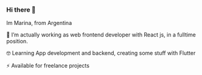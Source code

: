 ### Hi there 👋

Im Marina, from Argentina

 🌱 I’m actually working as web frontend developer with React js, in a fulltime position.
 
🤓 Learning App development and backend, creating some stuff with Flutter

⚡ Available for freelance projects
<!--
**marinamastro/marinamastro** is a ✨ _special_ ✨ repository because its `README.md` (this file) appears on your GitHub profile.

Here are some ideas to get you started:

- 🔭 I’m currently working on ...
- 🌱 I’m currently learning ...
- 👯 I’m looking to collaborate on ...
- 🤔 I’m looking for help with ...
- 💬 Ask me about ...
- 📫 How to reach me: ...
- 😄 Pronouns: ...
- ⚡ Fun fact: ...
-->

